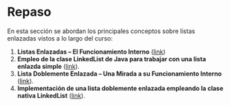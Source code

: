 # Repaso

En esta sección se abordan los principales conceptos sobre listas enlazadas vistos a lo largo del curso:

1. **Listas Enlazadas – El Funcionamiento Interno** ([link](LL_funcionamiento_interno/))
2. **Empleo de la clase LinkedList de Java para trabajar con una lista enlazda simple** ([link](LL_implementacion_java/)).
3. **Lista Doblemente Enlazada – Una Mirada a su Funcionamiento Interno** ([link](LLD_funcionamiendo_interno/)).
4. **Implementación de una lista doblemente enlazada empleando la clase nativa LinkedList** ([link](LLD_implementacion_java/)).